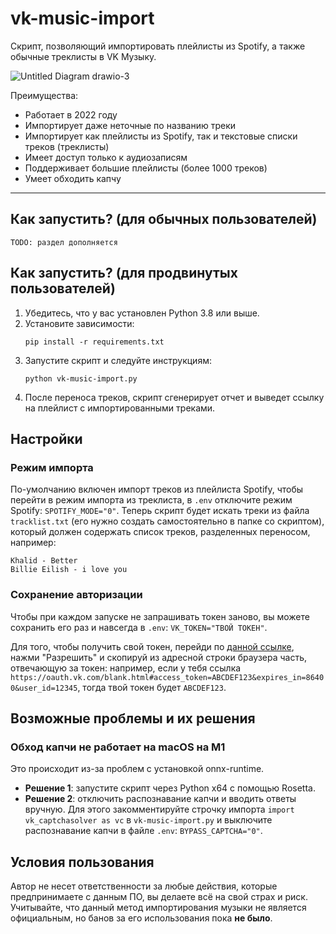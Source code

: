 # vk-music-import

Скрипт, позволяющий импортировать плейлисты из Spotify, а также обычные треклисты в VK Музыку.

![Untitled Diagram drawio-3](https://user-images.githubusercontent.com/15357833/161931217-9c374cf8-749a-4966-b3f5-4e8a85194572.png)

Преимущества:
- Работает в 2022 году
- Импортирует даже неточные по названию треки
- Импортирует как плейлисты из Spotify, так и текстовые списки треков (треклисты)
- Имеет доступ только к аудиозаписям
- Поддерживает большие плейлисты (более 1000 треков)
- Умеет обходить капчу

---

## Как запустить? (для обычных пользователей)

```
TODO: раздел дополняется
```

## Как запустить? (для продвинутых пользователей)

1. Убедитесь, что у вас установлен Python 3.8 или выше.
2. Установите зависимости:
   ```
   pip install -r requirements.txt
   ```
3. Запустите скрипт и следуйте инструкциям:
   ```
   python vk-music-import.py
   ```
4. После переноса треков, скрипт сгенерирует отчет и выведет ссылку на плейлист с импортированными треками.
   
## Настройки

### Режим импорта

По-умолчанию включен импорт треков из плейлиста Spotify, чтобы перейти в режим импорта из треклиста, в `.env` отключите режим Spotify: `SPOTIFY_MODE="0"`. Теперь скрипт будет искать треки из файла `tracklist.txt` (его нужно создать самостоятельно в папке со скриптом), который должен содержать список треков, разделенных переносом, например:
```
Khalid - Better
Billie Eilish - i love you
```

### Сохранение авторизации

Чтобы при каждом запуске не запрашивать токен заново, вы можете сохранить его раз и навсегда в `.env`: `VK_TOKEN="ТВОЙ ТОКЕН"`.

Для того, чтобы получить свой токен, перейди по [данной ссылке](https://oauth.vk.com/oauth/authorize?client_id=6121396&scope=8&redirect_uri=https://oauth.vk.com/blank.html&display=page&response_type=token&revoke=1&slogin_h=23a7bd142d757e24f9.93b0910a902d50e507&__q_hash=fed6a6c326a5673ad33facaf442b3991), нажми "Разрешить" и скопируй из адресной строки браузера часть, отвечающую за токен: например, если у тебя ссылка `https://oauth.vk.com/blank.html#access_token=ABCDEF123&expires_in=86400&user_id=12345`, тогда твой токен будет `ABCDEF123`.

## Возможные проблемы и их решения

### Обход капчи не работает на macOS на M1

Это происходит из-за проблем с установкой onnx-runtime.

- **Решение 1**: запустите скрипт через Python x64 с помощью Rosetta.
- **Решение 2**: отключить распознавание капчи и вводить ответы вручную. Для этого закомментируйте строчку импорта `import vk_captchasolver as vc` в `vk-music-import.py` и выключите распознавание капчи в файле `.env`: `BYPASS_CAPTCHA="0"`.

## Условия пользования

Автор не несет ответственности за любые действия, которые предпринимаете с данным ПО, вы делаете всё на свой страх и риск.
Учитывайте, что данный метод импортирования музыки не является официальным, но банов за его использования пока **не было**.
